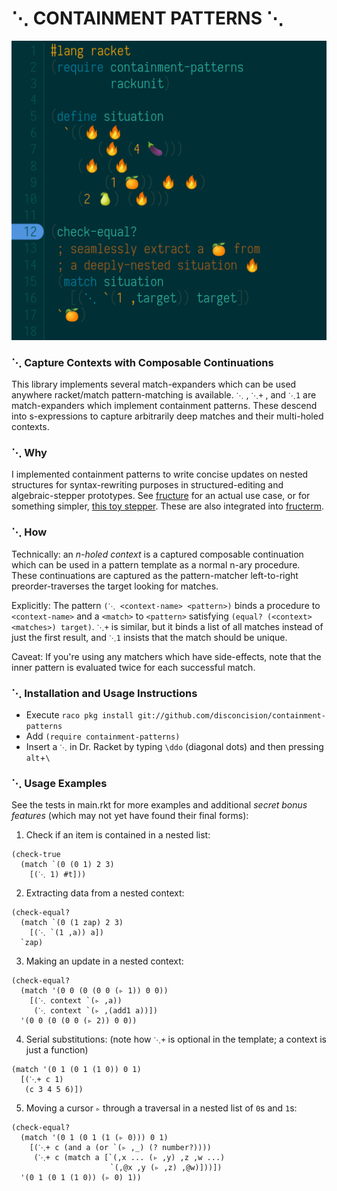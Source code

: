 
⋱ CONTAINMENT PATTERNS ⋱
=========================

![Tangerine Nightmare](screenshots/screenshot.png)


### ⋱ Capture Contexts with Composable Continuations

This library implements several match-expanders which can be used anywhere racket/match pattern-matching is available. `⋱` , `⋱+` , and `⋱1`  are match-expanders which implement containment patterns. These descend into s-expressions to capture arbitrarily deep matches and their multi-holed contexts.


### ⋱ Why

I implemented containment patterns to write concise updates on nested structures for syntax-rewriting purposes in structured-editing and algebraic-stepper prototypes. See [fructure](https://github.com/disconcision/fructure) for an actual use case, or for something simpler, [this toy stepper](https://github.com/disconcision/racketlab/blob/master/choice-stepper.rkt). These are also integrated into [fructerm](https://github.com/disconcision/fructerm).


### ⋱ How

Technically: an *n-holed context* is a captured composable continuation which can be used in a pattern template as a normal n-ary procedure. These continuations are captured as the pattern-matcher left-to-right preorder-traverses the target looking for matches. 

Explicitly: The pattern `(⋱ <context-name> <pattern>)` binds a procedure to `<context-name>` and a `<match>` to `<pattern>` satisfying `(equal? (<context> <matches>) target)`. `⋱+` is similar, but it binds a list of all matches instead of just the first result, and `⋱1` insists that the match should be unique.

Caveat: If you're using any matchers which have side-effects, note that the inner pattern is evaluated twice for each successful match.


### ⋱ Installation and Usage Instructions

- Execute `raco pkg install git://github.com/disconcision/containment-patterns`
- Add `(require containment-patterns)`
- Insert a `⋱` in Dr. Racket by typing `\ddo` (diagonal dots) and then pressing `alt`+`\`


### ⋱ Usage Examples

See the tests in main.rkt for more examples and additional *secret bonus features* (which may not yet have found their final forms):

1. Check if an item is contained in a nested list:

```racket
(check-true
  (match `(0 (0 1) 2 3)
    [(⋱ 1) #t]))
```

2. Extracting data from a nested context:
```racket
(check-equal?
  (match `(0 (1 zap) 2 3)
    [(⋱ `(1 ,a)) a])
  `zap)
```                

3. Making an update in a nested context:

```racket
(check-equal?
  (match '(0 0 (0 (0 0 (▹ 1)) 0 0))
    [(⋱ context `(▹ ,a))
     (⋱ context `(▹ ,(add1 a))])
  '(0 0 (0 (0 0 (▹ 2)) 0 0))
```

4. Serial substitutions:
(note how `⋱+` is optional in the template; a context is just a function)

```racket
(match '(0 1 (0 1 (1 0)) 0 1)
  [(⋱+ c 1)
   (c 3 4 5 6)])
```

5. Moving a cursor `▹` through a traversal in a nested list of `0`s and `1`s:

```racket
(check-equal?
  (match '(0 1 (0 1 (1 (▹ 0))) 0 1)
    [(⋱+ c (and a (or `(▹ ,_) (? number?))))
     (⋱+ c (match a [`(,x ... (▹ ,y) ,z ,w ...)
                      `(,@x ,y (▹ ,z) ,@w)]))])
  '(0 1 (0 1 (1 0)) (▹ 0) 1))
